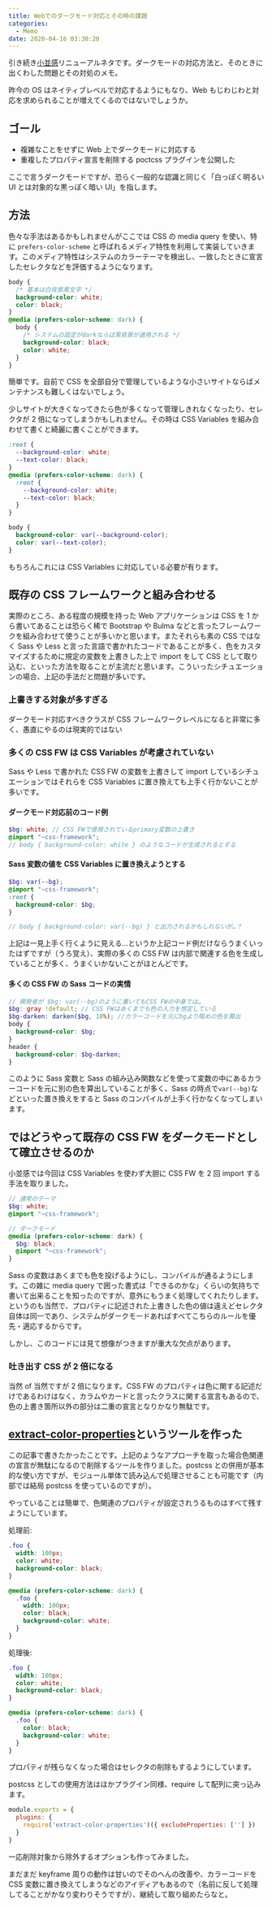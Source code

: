 ```yaml
---
title: Webでのダークモード対応とその時の課題
categories:
  - Memo
date: 2020-04-16 03:30:20
---
```


引き続き[小並感](https://private.unsweets.net/)リニューアルネタです。ダークモードの対応方法と、そのときに出くわした問題とその対処のメモ。

昨今の OS はネイティブレベルで対応するようにもなり、Web もじわじわと対応を求められることが増えてくるのではないでしょうか。

<!-- more -->

## ゴール

- 複雑なことをせずに Web 上でダークモードに対応する
- 重複したプロパティ宣言を削除する poctcss プラグインを公開した

ここで言うダークモードですが、恐らく一般的な認識と同じく「白っぽく明るい UI とは対象的な黒っぽく暗い UI」を指します。

## 方法

色々な手法はあるかもしれませんがここでは CSS の media query を使い、特に `prefers-color-scheme` と呼ばれるメディア特性を利用して実装していきます。このメディア特性はシステムのカラーテーマを検出し、一致したときに宣言したセレクタなどを評価するようになります。

```css
body {
  /* 基本は白背景黒文字 */
  background-color: white;
  color: black;
}
@media (prefers-color-scheme: dark) {
  body {
    /* システムの設定がdarkならば黒背景が適用される */
    background-color: black;
    color: white;
  }
}
```

簡単です。自前で CSS を全部自分で管理しているような小さいサイトならばメンテナンスも難しくはないでしょう。

少しサイトが大きくなってきたら色が多くなって管理しきれなくなったり、セレクタが 2 倍になってしまうかもしれません。その時は CSS Variables を組み合わせて書くと綺麗に書くことができます。

```css
:root {
  --background-color: white;
  --text-color: black;
}
@media (prefers-color-scheme: dark) {
  :root {
    --background-color: white;
    --text-color: black;
  }
}

body {
  background-color: var(--background-color);
  color: var(--text-color);
}
```

もちろんこれには CSS Variables に対応している必要が有ります。

## 既存の CSS フレームワークと組み合わせる

実際のところ、ある程度の規模を持った Web アプリケーションは CSS を 1 から書いてあることは恐らく稀で Bootstrap や Bulma などと言ったフレームワークを組み合わせて使うことが多いかと思います。またそれらも素の CSS ではなく Sass や Less と言った言語で書かれたコードであることが多く、色をカスタマイズするために規定の変数を上書きした上で import をして CSS として取り込む、といった方法を取ることが主流だと思います。こういったシチュエーションの場合、上記の手法だと問題が多いです。

### 上書きする対象が多すぎる

ダークモード対応すべきクラスが CSS フレームワークレベルになると非常に多く、愚直にやるのは現実的ではない

### 多くの CSS FW は CSS Variables が考慮されていない

Sass や Less で書かれた CSS FW の変数を上書きして import しているシチュエーションではそれらを CSS Variables に置き換えても上手く行かないことが多いです。

#### ダークモード対応前のコード例

```scss
$bg: white; // CSS FWで使用されているprimary変数の上書き
@import "~css-framework";
// body { background-color: white } のようなコードが生成されるとする
```

#### Sass 変数の値を CSS Variables に置き換えようとする

```scss
$bg: var(--bg);
@import "~css-framework";
:root {
  background-color: $bg;
}

// body { background-color: var(--bg) } と出力されるかもしれないが…？
```

上記は一見上手く行くように見える…というか上記コード例だけならうまくいったはずですが（うろ覚え）、実際の多くの CSS FW は内部で関連する色を生成していることが多く、うまくいかないことがほとんどです。

#### 多くの CSS FW の Sass コードの実情

```scss
// 開発者が $bg: var(--bg)のように書いてもCSS FWの中身では…
$bg: gray !default; // CSS FWはあくまでも色の入力を想定している
$bg-darken: darken($bg, 10%); //カラーコードを元にbgより暗めの色を算出
body {
  background-color: $bg;
}
header {
  background-color: $bg-darken;
}
```

このように Sass 変数と Sass の組み込み関数などを使って変数の中にあるカラーコードを元に別の色を算出していることが多く、Sass の時点で`var(--bg)`などといった置き換えをすると Sass のコンパイルが上手く行かなくなってしまいます。

## ではどうやって既存の CSS FW をダークモードとして確立させるのか

小並感では今回は CSS Variables を使わず大胆に CSS FW を 2 回 import する手法を取りました。

```scss
// 通常のテーマ
$bg: white;
@import "~css-framework";

// ダークモード
@media (prefers-color-scheme: dark) {
  $bg: black;
  @import "~css-framework";
}
```

Sass の変数はあくまでも色を投げるようにし、コンパイルが通るようにします。この雑に media query で囲った書式は「できるのかな」くらいの気持ちで書いて出来ることを知ったのですが、意外にもうまく処理してくれたりします。というのも当然で、プロパティに記述された上書きした色の値は違えどセレクタ自体は同一であり、システムがダークモードあればすべてこちらのルールを優先・適応するからです。

しかし、このコードには見て想像がつきますが重大な欠点があります。

### 吐き出す CSS が 2 倍になる

当然 of 当然ですが 2 倍になります。CSS FW のプロパティは色に関する記述だけであるわけはなく、カラムやカードと言ったクラスに関する宣言もあるので、色の上書き箇所以外の部分は二重の宣言となりかなり無駄です。

## [extract-color-properties](https://www.npmjs.com/package/extract-color-properties)というツールを作った

この記事で書きたかったことです。上記のようなアプローチを取った場合色関連の宣言が無駄になるので削除するツールを作りました。postcss との併用が基本的な使い方ですが、モジュール単体で読み込んで処理させることも可能です（内部では結局 postcss を使っているのですが）。

やっていることは簡単で、色関連のプロパティが設定されうるものはすべて残すようにしています。

処理前:

```css
.foo {
  width: 100px;
  color: white;
  background-color: black;
}

@media (prefers-color-scheme: dark) {
  .foo {
    width: 100px;
    color: black;
    background-color: white;
  }
}
```

処理後:

```css
.foo {
  width: 100px;
  color: white;
  background-color: black;
}

@media (prefers-color-scheme: dark) {
  .foo {
    color: black;
    background-color: white;
  }
}
```

プロパティが残らなくなった場合はセレクタの削除もするようにしています。

postcss としての使用方法はほかプラグイン同様、require して配列に突っ込みます。

```js
module.exports = {
  plugins: {
    require('extract-color-properties')({ excludeProperties: [''] })
  }
}
```

一応削除対象から除外するオプションも作ってみました。

まだまだ keyframe 周りの動作は甘いのでそのへんの改善や、カラーコードを CSS 変数に置き換えてしまうなどのアイディアもあるので（名前に反して処理してることがかなり変わりそうですが）、継続して取り組めたらなと。
